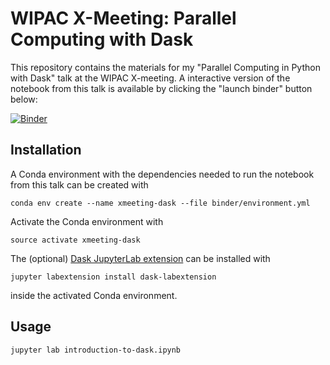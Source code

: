 # WIPAC X-Meeting: Parallel Computing with Dask

This repository contains the materials for my "Parallel Computing in Python with Dask" talk at the WIPAC X-meeting. A interactive version of the notebook from this talk is available by clicking the "launch binder" button below:

[![Binder](https://mybinder.org/badge.svg)](https://mybinder.org/v2/gh/jrbourbeau/xmeeting-dask/master?urlpath=lab/tree/introduction-to-dask.ipynb)

## Installation

A Conda environment with the dependencies needed to run the notebook from this talk can be created with 

```terminal
conda env create --name xmeeting-dask --file binder/environment.yml
```

Activate the Conda environment with 

```terminal
source activate xmeeting-dask
```

The (optional) [Dask JupyterLab extension](https://github.com/dask/dask-labextension) can be installed with  

```terminal
jupyter labextension install dask-labextension
```

inside the activated Conda environment.

## Usage 

```terminal
jupyter lab introduction-to-dask.ipynb
```
